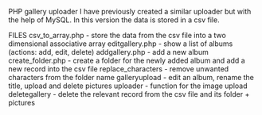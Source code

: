 PHP gallery uploader
I have previously created a similar uploader but with the help of MySQL.
In this version the data is stored in a csv file.

FILES
csv_to_array.php - store the data from the csv file into a two dimensional associative array
editgallery.php - show a list of albums (actions: add, edit, delete)
addgallery.php - add a new album
create_folder.php - create a folder for the newly added album and add a new record into the csv file
replace_characters - remove unwanted characters from the folder name
galleryupload - edit an album, rename the title, upload and delete pictures
uploader - function for the image upload
deletegallery - delete the relevant record from the csv file and its folder + pictures


